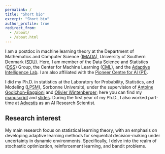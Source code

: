 ```yaml
---
permalink: /
title: "Short bio"
excerpt: "Short bio"
author_profile: true
redirect_from: 
  - /about/
  - /about.html
---
```


I am a postdoc in machine learning theory at the Department of Mathematics and Computer Science ([IMADA](https://www.sdu.dk/en/om_sdu/institutter_centre/imada_matematik_og_datalogi)), University of Southern Denmark ([SDU](https://www.sdu.dk/en)). Here, I am member of the Data Science and Statistics ([DSS](https://dss.sdu.dk)) Group, the Center for Machine Learning ([CML](https://www.sdu.dk/en/forskning/machine-learning)), and the [Adaptive Intelligence Lab](https://adinlab.github.io). I am also affiliated with the [Pioneer Centre for AI (P1)](https://www.aicentre.dk).

I did my Ph.D. in statistics at the Laboratory for Probability, Statistics, and Modeling ([LPSM](https://www.lpsm.paris)), Sorbonne Université, under the supervision of [Antoine Godichon-Baggioni](http://godichon.perso.math.cnrs.fr) and [Olivier Wintenberger](http://wintenberger.fr); here you can find my [manuscript](/files/thesis_werge.pdf) and [slides](/files/thesis_slides_werge.pdf). During the first year of my Ph.D., I also worked part-time at [Advestis](https://www.advestis.com) as an AI Research Scientist.

## Research interest
My main research focus on statistical learning theory, with an emphasis on developing adaptive learning methods for sequential decision-making under uncertainty in dynamic environments. Specifically, I delve into the realm of stochastic optimization, reinforcement learning, and bandit problems.
